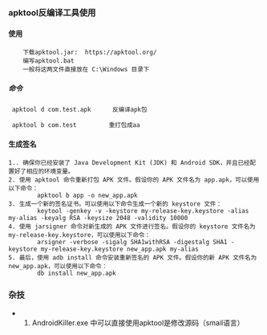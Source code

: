 ### apktool反编译工具使用

#### 使用
        下载apktool.jar:  https://apktool.org/
        编写apktool.bat 
        一般将这两文件直接放在 C:\Windows 目录下 
##### 命令
 
     apktool d com.test.apk      反编译apk包

     apktool b com.test         重打包成aa
     
#### 生成签名
    1.. 确保你已经安装了 Java Development Kit (JDK) 和 Android SDK，并且已经配置好了相应的环境变量。
    2. 使用 apktool 命令重新打包 APK 文件。假设你的 APK 文件名为 app.apk，可以使用以下命令：
            apktool b app -o new_app.apk
    3. 生成一个新的签名证书。可以使用以下命令生成一个新的 keystore 文件：
            keytool -genkey -v -keystore my-release-key.keystore -alias my-alias -keyalg RSA -keysize 2048 -validity 10000
    4. 使用 jarsigner 命令对新生成的 APK 文件进行签名。假设你的 keystore 文件名为 my-release-key.keystore，可以使用以下命令：
            arsigner -verbose -sigalg SHA1withRSA -digestalg SHA1 -keystore my-release-key.keystore new_app.apk my-alias
    5. 最后，使用 adb install 命令安装重新签名的 APK 文件。假设你的新 APK 文件名为 new_app.apk，可以使用以下命令：
            db install new_app.apk
    

### 杂技
- 1. AndroidKiller.exe 中可以直接使用apktool是修改源码（smail语言）
    
     
     
